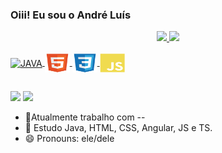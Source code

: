 ### Oiii! Eu sou o André Luís  

<div align="center">
  <a href="https://github.com/andreluis98">
  <img height="180em" src="https://github-readme-stats.vercel.app/api?username=andreluis98&show_icons=true&theme=dark&include_all_commits=true&count_private=true"/>
 
  <img height="180em" src="https://github-readme-stats.vercel.app/api/top-langs/?username=andreluis98&layout=compact&langs_count=7&theme=dark"/>
</div>

  
  
<div style="display: inline_block"><br>
  <img align="center" alt="JAVA" height="70" width="40" src="https://cdn.jsdelivr.net/gh/devicons/devicon/icons/java/java-original-wordmark.svg">
  <img align="center" alt="HTML" height="30" width="40" src="https://raw.githubusercontent.com/devicons/devicon/master/icons/html5/html5-original.svg">
  <img align="center" alt="CSS" height="30" width="40" src="https://raw.githubusercontent.com/devicons/devicon/master/icons/css3/css3-original.svg">
  <img align="center" alt="JavaScript" height="30" width="40" src="https://raw.githubusercontent.com/devicons/devicon/master/icons/javascript/javascript-plain.svg">
</div>
  
##
  
<div>
  <a href="https://www.linkedin.com/in/andré-luis-17401a132" target="_blank"><img src="https://img.shields.io/badge/-LinkedIn-%230077B5?style=for-the-badge&logo=linkedin&logoColor=white" target="_blank"></a> 
 <a href = "mailto:andreluis0017@gmail.com"><img src="https://img.shields.io/badge/-Gmail-%23333?style=for-the-badge&logo=gmail&logoColor=white" target="_blank"></a>
  
 
</div>
  
- 🔭Atualmente trabalho com --
- 🌱 Estudo Java, HTML, CSS, Angular, JS e TS.
- 😄 Pronouns: ele/dele

